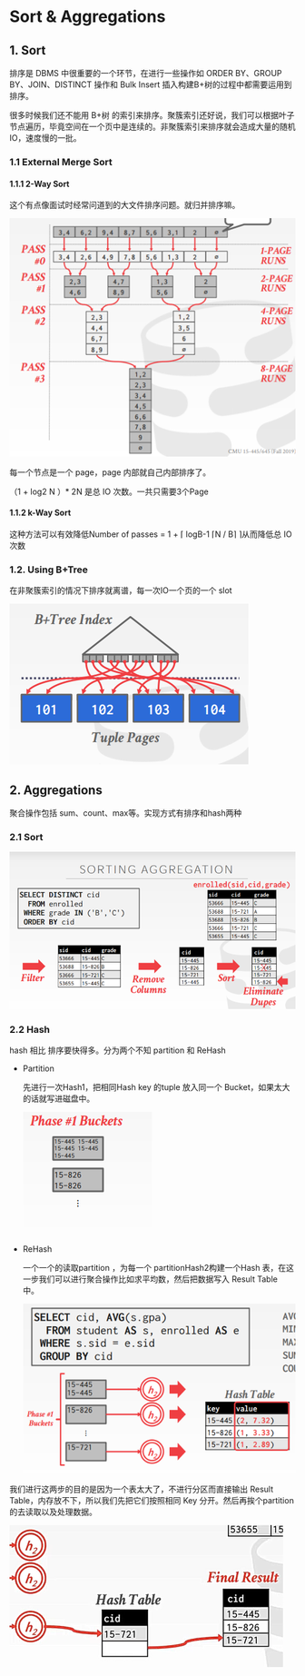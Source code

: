 # Sort & Aggregations

## 1. Sort

排序是 DBMS 中很重要的一个环节，在进行一些操作如 ORDER BY、GROUP BY、JOIN、DISTINCT 操作和 Bulk Insert 插入构建B+树的过程中都需要运用到排序。

很多时候我们还不能用 B+树 的索引来排序。聚簇索引还好说，我们可以根据叶子节点遍历，毕竟空间在一个页中是连续的。非聚簇索引来排序就会造成大量的随机IO，速度慢的一批。

### 1.1 External Merge Sort

#### 1.1.1 2-Way Sort

这个有点像面试时经常问道到的大文件排序问题。就归并排序嘛。

![1590059305958](https://raw.githubusercontent.com/Yang6149/typora-image/master/demo/202005/21/190827-185107.png)

每一个节点是一个 page，page 内部就自己内部排序了。

（1 + log2 N ）* 2N 是总 IO 次数。一共只需要3个Page

#### 1.1.2 k-Way Sort

这种方法可以有效降低Number of passes = 1 + ⌈ logB-1
⌈N / B⌉ ⌉从而降低总 IO 次数

### 1.2. Using B+Tree

在非聚簇索引的情况下排序就离谱，每一次IO一个页的一个 slot

![1590059735509](https://raw.githubusercontent.com/Yang6149/typora-image/master/demo/202005/21/191536-454765.png)

## 2. Aggregations

聚合操作包括 sum、count、max等。实现方式有排序和hash两种

### 2.1 Sort

![1590060133676](https://raw.githubusercontent.com/Yang6149/typora-image/master/demo/202005/21/192215-946199.png)

### 2.2 Hash

hash 相比 排序要快得多。分为两个不知 partition 和 ReHash

* Partition

  先进行一次Hash1，把相同Hash key 的tuple 放入同一个 Bucket，如果太大的话就写进磁盘中。

  ![1590072201391](https://raw.githubusercontent.com/Yang6149/typora-image/master/demo/202005/21/224322-937623.png)

* ReHash

  一个一个的读取partition ，为每一个 partitionHash2构建一个Hash 表，在这一步我们可以进行聚合操作比如求平均数，然后把数据写入 Result Table 中。

  ![1590072242296](https://raw.githubusercontent.com/Yang6149/typora-image/master/demo/202005/22/143040-372324.png)

我们进行这两步的目的是因为一个表太大了，不进行分区而直接输出 Result Table，内存放不下，所以我们先把它们按照相同 Key 分开。然后再挨个partition的去读取以及处理数据。

![1590129219614](https://raw.githubusercontent.com/Yang6149/typora-image/master/demo/202005/22/143340-889534.png)